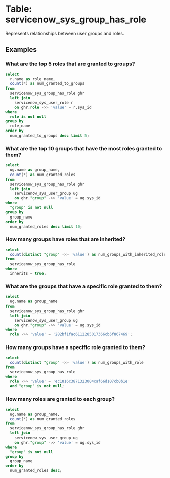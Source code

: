 # Table: servicenow_sys_group_has_role

Represents relationships between user groups and roles.

## Examples

### What are the top 5 roles that are granted to groups?

```sql
select
  r.name as role_name,
  count(*) as num_granted_to_groups 
from
  servicenow_sys_group_has_role ghr 
  left join
    servicenow_sys_user_role r 
    on ghr.role ->> 'value' = r.sys_id 
where
  role is not null 
group by
  role_name 
order by
  num_granted_to_groups desc limit 5;
```

### What are the top 10 groups that have the most roles granted to them?

```sql
select
  ug.name as group_name,
  count(*) as num_granted_roles 
from
  servicenow_sys_group_has_role ghr 
  left join
    servicenow_sys_user_group ug 
    on ghr."group" ->> 'value' = ug.sys_id 
where
  "group" is not null 
group by
  group_name 
order by
  num_granted_roles desc limit 10;
```

### How many groups have roles that are inherited?

```sql
select
  count(distinct "group" ->> 'value') as num_groups_with_inherited_roles 
from
  servicenow_sys_group_has_role 
where
  inherits = true;
```

### What are the groups that have a specific role granted to them?

```sql
select
  ug.name as group_name 
from
  servicenow_sys_group_has_role ghr 
  left join
    servicenow_sys_user_group ug 
    on ghr."group" ->> 'value' = ug.sys_id 
where
  role ->> 'value' = '282bf1fac6112285017366cb5f867469';
```

### How many groups have a specific role granted to them?

```sql
select
  count(distinct "group" ->> 'value') as num_groups_with_role 
from
  servicenow_sys_group_has_role 
where
  role ->> 'value' = 'ec1816c3871323004caf66d107cb0b1e' 
  and "group" is not null;
```

### How many roles are granted to each group?

```sql
select
  ug.name as group_name,
  count(*) as num_granted_roles 
from
  servicenow_sys_group_has_role ghr 
  left join
    servicenow_sys_user_group ug 
    on ghr."group" ->> 'value' = ug.sys_id 
where
  "group" is not null 
group by
  group_name 
order by
  num_granted_roles desc;
```
